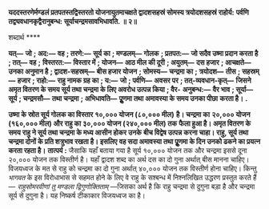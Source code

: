 **यददस्तरणेर्मण्डलं प्रतपतस्तद्विस्तरतो योजनायुतमाचक्षते द्वादशसहस्रं सोमस्य त्रयोदशसहस्रं राहोर्य:** **पर्वणि तद्व्यवधानकृद्वैरानुबन्ध: सूर्याचन्द्रमसावभिधावति. ॥ २॥** 

शब्दार्थ **** 

**यत्—** **जो** **; अद:—** **वह** **; तरणे:—** **सूर्य का** **; मण्डलम्—** **गोलक** **; प्रतपत:—** **जो सदैव उष्मा प्रदान करता है** **; तत्—** **वह** **;** **विस्तरत:—** **विस्तार में** **; योजन—** **आठ मील की दूरी** **; अयुतम्—** **दस हजार** **; आचक्षते—** **उनका अनुमान है** **; द्वादश-सहस्रम्—** **बीस हजार योजन** **; सोमस्य—** **चन्द्रमा का** **; त्रयोदश—** **तीस** **; सहस्रम्—** **हजार** **; राहो:—** **राहु नामक ग्रह का** **; य:—** **जो** **; पर्वणि—** **अवसर पर** **; तत्-व्यवधान-कृत्—** **जिसने अमृत वितरण के समय सूर्य तथा चन्द्रमा के लिए अवरोध उत्पन्न किया** **; वैर-** **अनुबन्ध:—** **वैर भाव** **; सूर्या—** **सूर्य** **; चन्द्रमसौ—** **तथा चन्द्रमा** **; अभिधावति—** **पूॢणमा तथा अमावस्या के समय उनका पीछा** **करता है।** **.** 

**उष्मा के स्रोत सूर्य गोलक का विस्तार १०,००० योजन (८०,००० मील)**  **है। चन्द्रमा का** **२०,००० योजन (१६०,००० मील) और राहु का ३०,००० योजन (२४०,००० मील) तक** **फैला हुआ है। अमृत वितरण के समय राहु ने सूर्य तथा चन्द्रमा के मध्य आसीन होकर उनके** **बीच विद्वेष उत्पन्न करना चाहा। राहु, सूर्य तथा चन्द्रमा दोनों के प्रति शत्रुभाव रखता है। इसलिए** **वह सदा अमावस्या तथा पूॢणमा के दिन उनको ढकने का प्रयत्न करता रहता है।** **तात्पर्य :** जैसाकि यहाँ बताया गया है सूर्य १०,००० योजन तक और चन्द्रमा इससे दूना २०,००० योजन तक विस्तीर्ण है। यहाँ द्वादश शब्द का अर्थ दस का दो गुना अर्थात् बीस मानना चाहिए। विजयध्वज के मत से राहु को चन्द्रमा का दो गुना अर्थात् ४०,००० योजन तक विस्तीर्ण होना चाहिए। किन्तु *भागवत* के इस विरोधाभास से सहमत होने के लिए वे राहु के सश्बन्ध में निश्नलिखित उद्धरण प्रस्तुत करते हैं— *राहुसोमरवीणां तु मण्डला द्विगुणोक्तिताम्* —जिसका अर्थ है कि राहु चन्द्रमा से दुगुना बड़ा है और चन्द्रमा सूर्य से दुगुना है। यह निष्कर्ष टीकाकार विजयध्वज का है।  